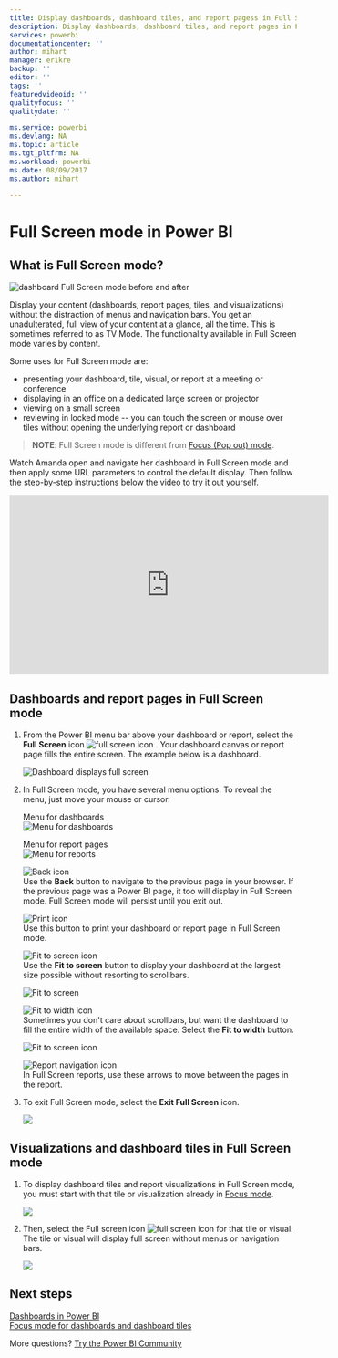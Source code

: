 ```yaml
---
title: Display dashboards, dashboard tiles, and report pagess in Full Screen mode
description: Display dashboards, dashboard tiles, and report pages in Full Screen Mode, aka *TV mode*.
services: powerbi
documentationcenter: ''
author: mihart
manager: erikre
backup: ''
editor: ''
tags: ''
featuredvideoid: ''
qualityfocus: ''
qualitydate: ''

ms.service: powerbi
ms.devlang: NA
ms.topic: article
ms.tgt_pltfrm: NA
ms.workload: powerbi
ms.date: 08/09/2017
ms.author: mihart

---
```

# Full Screen mode in Power BI
## What is Full Screen mode?
![dashboard Full Screen mode before and after](media/powerbi-service-dash-and-reports-fullscreen/power-bi-full-screen-comparison.png)

Display your content (dashboards, report pages, tiles, and visualizations) without the distraction of menus and navigation bars.  You get an unadulterated, full view of your content at a glance, all the time. This is sometimes referred to as TV Mode. The functionality available in Full Screen mode varies by content.  

Some uses for Full Screen mode are:

* presenting your dashboard, tile, visual, or report at a meeting or conference
* displaying in an office on a dedicated large screen or projector
* viewing on a small screen
* reviewing in locked mode -- you can touch the screen or mouse over tiles without opening the underlying report or dashboard

> **NOTE**:
> Full Screen mode is different from [Focus (Pop out) mode](powerbi-service-display-dash-in-focus-mode.md).
> 
> 

Watch Amanda open and navigate her dashboard in Full Screen mode and then apply some URL parameters to control the default display. Then follow the step-by-step instructions below the video to try it out yourself.

<iframe width="560" height="315" src="https://www.youtube.com/embed/c31gZkyvC54" frameborder="0" allowfullscreen></iframe>

## Dashboards and report pages in Full Screen mode
1. From the Power BI menu bar above your dashboard or report, select the **Full Screen** icon ![full screen icon ](media/powerbi-service-dash-and-reports-fullscreen/power-bi-full-screen-icon.png) . Your dashboard canvas or report page fills the entire screen. The example below is a dashboard.
   
      ![Dashboard displays full screen](media/powerbi-service-dash-and-reports-fullscreen/power-bi-dash-full-screen.png)
2. In Full Screen mode, you have several menu options.  To reveal the menu, just move your mouse or cursor. 
   
     Menu for dashboards    
     ![Menu for dashboards](media/powerbi-service-dash-and-reports-fullscreen/power-bi-full-screen-menu-dashboard.png)    
   
     Menu for report pages    
    ![Menu for reports](media/powerbi-service-dash-and-reports-fullscreen/power-bi-report-menu.png)    
   
    ![Back icon](media/powerbi-service-dash-and-reports-fullscreen/power-bi-back-icon.png)    
    Use the **Back** button  to navigate to the previous page in your browser. If the previous page was a Power BI page, it too will display in Full Screen mode.  Full Screen mode will persist until you exit out.
   
    ![Print icon](media/powerbi-service-dash-and-reports-fullscreen/power-bi-print-icon.png)    
    Use this button to print your dashboard or report page in Full Screen mode. 
   
    ![Fit to screen icon](media/powerbi-service-dash-and-reports-fullscreen/power-bi-fit-to-width.png)    
    Use the **Fit to screen** button to display your dashboard at the largest size possible without resorting to scrollbars.     
   
    ![Fit to screen](media/powerbi-service-dash-and-reports-fullscreen/power-bi-fit-screen.png)
   
    ![Fit to width icon](media/powerbi-service-dash-and-reports-fullscreen/power-bi-fit-width.png)       
    Sometimes you don't care about scrollbars, but want the dashboard to fill the entire width of the available space. Select the **Fit to width** button.    
   
    ![Fit to screen icon](media/powerbi-service-dash-and-reports-fullscreen/power-bi-fit-to-width-new.png)
   
    ![Report navigation icon](media/powerbi-service-dash-and-reports-fullscreen/power-bi-report-nav2.png)       
    In Full Screen reports, use these arrows to move between the pages in the report.    
3. To exit Full Screen mode, select the **Exit Full Screen** icon.
   
      ![](media/powerbi-service-dash-and-reports-fullscreen/exit-fullscreen-new.png)

## Visualizations and dashboard tiles in Full Screen mode
1. To display dashboard tiles and report visualizations in Full Screen mode, you must start with that tile or visualization already in [Focus mode](powerbi-service-display-dash-in-focus-mode.md). 
   
    ![](media/powerbi-service-dash-and-reports-fullscreen/power-bi-focus3.png)
2. Then, select the Full screen icon ![full screen icon](media/powerbi-service-dash-and-reports-fullscreen/power-bi-full-screen-icon.png)  for that tile or  visual. The tile or visual will display full screen without menus or navigation bars.
   
    ![](media/powerbi-service-dash-and-reports-fullscreen/power-bi-fullscreen.png)

## Next steps
[Dashboards in Power BI](service-dashboards.md)  
[Focus mode for dashboards and dashboard tiles](powerbi-service-display-dash-in-focus-mode.md)    

More questions? [Try the Power BI Community](http://community.powerbi.com/)

